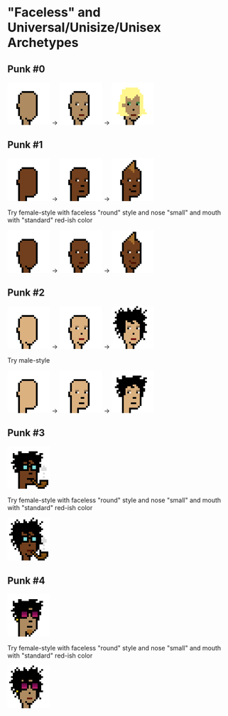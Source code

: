 # "Faceless" and Universal/Unisize/Unisex Archetypes



## Punk #0

![](i/faceless0a1@4x.png) ->
![](i/faceless0a2@4x.png) ->
![](i/faceless0@4x.png)

## Punk #1

![](i/faceless1a1@4x.png) ->
![](i/faceless1a2@4x.png) ->
![](i/faceless1@4x.png)

Try female-style with faceless "round" style and nose "small"
and mouth with "standard" red-ish color

![](i/faceless1b1@4x.png) ->
![](i/faceless1b2@4x.png) ->
![](i/faceless1b@4x.png)


## Punk #2

![](i/faceless2a1@4x.png) ->
![](i/faceless2a2@4x.png) ->
![](i/faceless2@4x.png)

Try male-style

![](i/faceless2b1@4x.png) ->
![](i/faceless2b2@4x.png) ->
![](i/faceless2b@4x.png)


## Punk #3

![](i/faceless3@4x.png)

Try female-style with faceless "round" style and nose "small"
and mouth with "standard" red-ish color

![](i/faceless3a@4x.png)


## Punk #4

![](i/faceless4@4x.png)

Try female-style with faceless "round" style and nose "small"
and mouth with "standard" red-ish color

![](i/faceless4a@4x.png)





